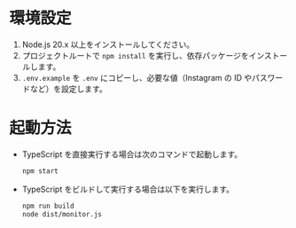 # 環境設定

1. Node.js 20.x 以上をインストールしてください。
2. プロジェクトルートで `npm install` を実行し、依存パッケージをインストールします。
3. `.env.example` を `.env` にコピーし、必要な値（Instagram の ID やパスワードなど）を設定します。

# 起動方法

- TypeScript を直接実行する場合は次のコマンドで起動します。
  ```bash
  npm start
  ```
- TypeScript をビルドして実行する場合は以下を実行します。
  ```bash
  npm run build
  node dist/monitor.js
  ```

